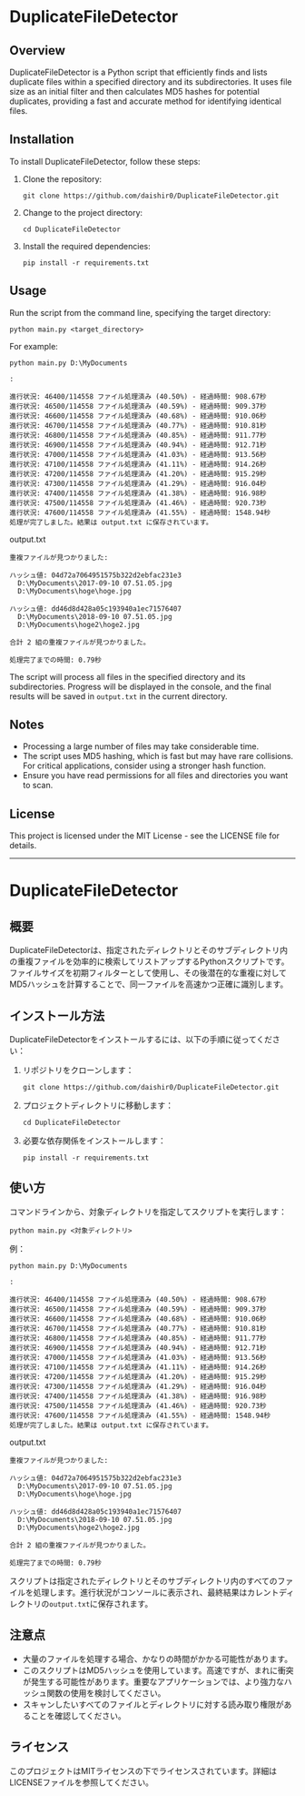 # DuplicateFileDetector

## Overview
DuplicateFileDetector is a Python script that efficiently finds and lists duplicate files within a specified directory and its subdirectories. It uses file size as an initial filter and then calculates MD5 hashes for potential duplicates, providing a fast and accurate method for identifying identical files.

## Installation
To install DuplicateFileDetector, follow these steps:

1. Clone the repository:
   ```
   git clone https://github.com/daishir0/DuplicateFileDetector.git
   ```
2. Change to the project directory:
   ```
   cd DuplicateFileDetector
   ```
3. Install the required dependencies:
   ```
   pip install -r requirements.txt
   ```

## Usage
Run the script from the command line, specifying the target directory:

```
python main.py <target_directory>
```

For example:
```
python main.py D:\MyDocuments

:

進行状況: 46400/114558 ファイル処理済み (40.50%) - 経過時間: 908.67秒
進行状況: 46500/114558 ファイル処理済み (40.59%) - 経過時間: 909.37秒
進行状況: 46600/114558 ファイル処理済み (40.68%) - 経過時間: 910.06秒
進行状況: 46700/114558 ファイル処理済み (40.77%) - 経過時間: 910.81秒
進行状況: 46800/114558 ファイル処理済み (40.85%) - 経過時間: 911.77秒
進行状況: 46900/114558 ファイル処理済み (40.94%) - 経過時間: 912.71秒
進行状況: 47000/114558 ファイル処理済み (41.03%) - 経過時間: 913.56秒
進行状況: 47100/114558 ファイル処理済み (41.11%) - 経過時間: 914.26秒
進行状況: 47200/114558 ファイル処理済み (41.20%) - 経過時間: 915.29秒
進行状況: 47300/114558 ファイル処理済み (41.29%) - 経過時間: 916.04秒
進行状況: 47400/114558 ファイル処理済み (41.38%) - 経過時間: 916.98秒
進行状況: 47500/114558 ファイル処理済み (41.46%) - 経過時間: 920.73秒
進行状況: 47600/114558 ファイル処理済み (41.55%) - 経過時間: 1548.94秒
処理が完了しました。結果は output.txt に保存されています。
```

output.txt

```
重複ファイルが見つかりました:

ハッシュ値: 04d72a7064951575b322d2ebfac231e3
  D:\MyDocuments\2017-09-10 07.51.05.jpg
  D:\MyDocuments\hoge\hoge.jpg

ハッシュ値: dd46d8d428a05c193940a1ec71576407
  D:\MyDocuments\2018-09-10 07.51.05.jpg
  D:\MyDocuments\hoge2\hoge2.jpg

合計 2 組の重複ファイルが見つかりました。

処理完了までの時間: 0.79秒
```

The script will process all files in the specified directory and its subdirectories. Progress will be displayed in the console, and the final results will be saved in `output.txt` in the current directory.

## Notes
- Processing a large number of files may take considerable time.
- The script uses MD5 hashing, which is fast but may have rare collisions. For critical applications, consider using a stronger hash function.
- Ensure you have read permissions for all files and directories you want to scan.

## License
This project is licensed under the MIT License - see the LICENSE file for details.

---

# DuplicateFileDetector

## 概要
DuplicateFileDetectorは、指定されたディレクトリとそのサブディレクトリ内の重複ファイルを効率的に検索してリストアップするPythonスクリプトです。ファイルサイズを初期フィルターとして使用し、その後潜在的な重複に対してMD5ハッシュを計算することで、同一ファイルを高速かつ正確に識別します。

## インストール方法
DuplicateFileDetectorをインストールするには、以下の手順に従ってください：

1. リポジトリをクローンします：
   ```
   git clone https://github.com/daishir0/DuplicateFileDetector.git
   ```
2. プロジェクトディレクトリに移動します：
   ```
   cd DuplicateFileDetector
   ```
3. 必要な依存関係をインストールします：
   ```
   pip install -r requirements.txt
   ```

## 使い方
コマンドラインから、対象ディレクトリを指定してスクリプトを実行します：

```
python main.py <対象ディレクトリ>
```

例：
```
python main.py D:\MyDocuments

:

進行状況: 46400/114558 ファイル処理済み (40.50%) - 経過時間: 908.67秒
進行状況: 46500/114558 ファイル処理済み (40.59%) - 経過時間: 909.37秒
進行状況: 46600/114558 ファイル処理済み (40.68%) - 経過時間: 910.06秒
進行状況: 46700/114558 ファイル処理済み (40.77%) - 経過時間: 910.81秒
進行状況: 46800/114558 ファイル処理済み (40.85%) - 経過時間: 911.77秒
進行状況: 46900/114558 ファイル処理済み (40.94%) - 経過時間: 912.71秒
進行状況: 47000/114558 ファイル処理済み (41.03%) - 経過時間: 913.56秒
進行状況: 47100/114558 ファイル処理済み (41.11%) - 経過時間: 914.26秒
進行状況: 47200/114558 ファイル処理済み (41.20%) - 経過時間: 915.29秒
進行状況: 47300/114558 ファイル処理済み (41.29%) - 経過時間: 916.04秒
進行状況: 47400/114558 ファイル処理済み (41.38%) - 経過時間: 916.98秒
進行状況: 47500/114558 ファイル処理済み (41.46%) - 経過時間: 920.73秒
進行状況: 47600/114558 ファイル処理済み (41.55%) - 経過時間: 1548.94秒
処理が完了しました。結果は output.txt に保存されています。
```

output.txt

```
重複ファイルが見つかりました:

ハッシュ値: 04d72a7064951575b322d2ebfac231e3
  D:\MyDocuments\2017-09-10 07.51.05.jpg
  D:\MyDocuments\hoge\hoge.jpg

ハッシュ値: dd46d8d428a05c193940a1ec71576407
  D:\MyDocuments\2018-09-10 07.51.05.jpg
  D:\MyDocuments\hoge2\hoge2.jpg

合計 2 組の重複ファイルが見つかりました。

処理完了までの時間: 0.79秒
```

スクリプトは指定されたディレクトリとそのサブディレクトリ内のすべてのファイルを処理します。進行状況がコンソールに表示され、最終結果はカレントディレクトリの`output.txt`に保存されます。

## 注意点
- 大量のファイルを処理する場合、かなりの時間がかかる可能性があります。
- このスクリプトはMD5ハッシュを使用しています。高速ですが、まれに衝突が発生する可能性があります。重要なアプリケーションでは、より強力なハッシュ関数の使用を検討してください。
- スキャンしたいすべてのファイルとディレクトリに対する読み取り権限があることを確認してください。

## ライセンス
このプロジェクトはMITライセンスの下でライセンスされています。詳細はLICENSEファイルを参照してください。
